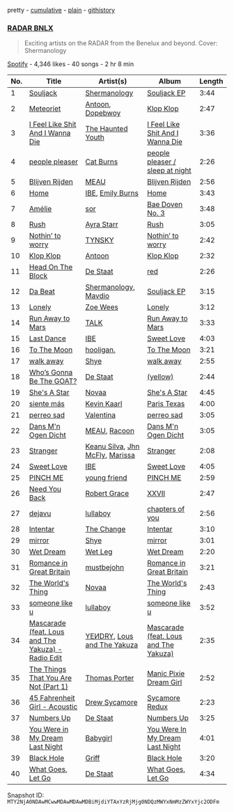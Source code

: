 pretty - [cumulative](/playlists/cumulative/37i9dQZF1DXaxwXKCsImRe.md) - [plain](/playlists/plain/37i9dQZF1DXaxwXKCsImRe) - [githistory](https://github.githistory.xyz/mackorone/spotify-playlist-archive/blob/main/playlists/plain/37i9dQZF1DXaxwXKCsImRe)

### [RADAR BNLX](https://open.spotify.com/playlist/37i9dQZF1DXaxwXKCsImRe)

> Exciting artists on the RADAR from the Benelux and beyond\. Cover: Shermanology

[Spotify](https://open.spotify.com/user/spotify) - 4,346 likes - 40 songs - 2 hr 8 min

| No. | Title | Artist(s) | Album | Length |
|---|---|---|---|---|
| 1 | [Souljack](https://open.spotify.com/track/0W3w9pPy0JvezOG96J2biy) | [Shermanology](https://open.spotify.com/artist/4Siyzg8kWayQfPQsPSl6JI) | [Souljack EP](https://open.spotify.com/album/4Wo7BhKv46vuyryLgrgJFK) | 3:44 |
| 2 | [Meteoriet](https://open.spotify.com/track/1ruXNzERqtHdoXULOAcCsJ) | [Antoon](https://open.spotify.com/artist/5sBoNBXFMzoZjgHLbQueeG), [Dopebwoy](https://open.spotify.com/artist/6OQggpm01CmAB717TKtDCr) | [Klop Klop](https://open.spotify.com/album/0W6z6Tvad2uvZ0mQb8651o) | 2:47 |
| 3 | [I Feel Like Shit And I Wanna Die](https://open.spotify.com/track/1aOq2CbGFsvoc2eTDBSwUc) | [The Haunted Youth](https://open.spotify.com/artist/2BJzRLleDH2jTAArbI4Xod) | [I Feel Like Shit And I Wanna Die](https://open.spotify.com/album/4Dfn8X3Fw8Zisujyw0yYds) | 3:36 |
| 4 | [people pleaser](https://open.spotify.com/track/3UEOT0hD60yGB1OMWJxLQ8) | [Cat Burns](https://open.spotify.com/artist/6WFDpw4u23uSpon4BHvFRn) | [people pleaser / sleep at night](https://open.spotify.com/album/6zMAsUOpcpxqOCjYAIku7C) | 2:26 |
| 5 | [Blijven Rijden](https://open.spotify.com/track/0mQJSaRQzKClGZXyORNy6U) | [MEAU](https://open.spotify.com/artist/2F3Mdh2idBVOiMTxXoxc10) | [Blijven Rijden](https://open.spotify.com/album/1y2ecqD1oA6JSDRfMHBNPV) | 2:56 |
| 6 | [Home](https://open.spotify.com/track/5bCYPHUQ6kaAUN51DijF5I) | [IBE](https://open.spotify.com/artist/3azm1qf9DUaUiYfWpPRjUT), [Emily Burns](https://open.spotify.com/artist/6Gi8ZaXGx8MK79HwzXpuVZ) | [Home](https://open.spotify.com/album/2yvil8dH6U3hzXK96yUpni) | 3:43 |
| 7 | [Amélie](https://open.spotify.com/track/5pzoOun3VFVoLalf1g3K51) | [sor](https://open.spotify.com/artist/267wBt3XfmW3kdOC0JCtcO) | [Bae Doven No\. 3](https://open.spotify.com/album/778dqDSQrBMxfBiGjiiLfE) | 3:48 |
| 8 | [Rush](https://open.spotify.com/track/1rrqJ9QkOBYJlsZgqqwxgB) | [Ayra Starr](https://open.spotify.com/artist/3ZpEKRjHaHANcpk10u6Ntq) | [Rush](https://open.spotify.com/album/6CvEsGBD3JdbDKpmJaXn2E) | 3:05 |
| 9 | [Nothin’ to worry](https://open.spotify.com/track/2r9c6RIWi7elZWGDxQZC0n) | [TYNSKY](https://open.spotify.com/artist/31Sw8RRROaHLjst7yEXwZF) | [Nothin’ to worry](https://open.spotify.com/album/1jnB1ZnjhNLSv6EZii6iRv) | 2:42 |
| 10 | [Klop Klop](https://open.spotify.com/track/6a3UR5Lp9h2u9x4JMuV0T6) | [Antoon](https://open.spotify.com/artist/5sBoNBXFMzoZjgHLbQueeG) | [Klop Klop](https://open.spotify.com/album/0W6z6Tvad2uvZ0mQb8651o) | 2:32 |
| 11 | [Head On The Block](https://open.spotify.com/track/0XCoLBUd9ogoPbEpRlcu2J) | [De Staat](https://open.spotify.com/artist/4rZJKub3qA5t1yYcT3qmm4) | [red](https://open.spotify.com/album/2wlgFeYBZGJGsVkeFnpdHp) | 2:26 |
| 12 | [Da Beat](https://open.spotify.com/track/3e14Ja9tXO89jkWZMA6kaB) | [Shermanology](https://open.spotify.com/artist/4Siyzg8kWayQfPQsPSl6JI), [Mavdio](https://open.spotify.com/artist/5J0cC0p052pYiMDiMASsk4) | [Souljack EP](https://open.spotify.com/album/4Wo7BhKv46vuyryLgrgJFK) | 3:15 |
| 13 | [Lonely](https://open.spotify.com/track/6pyh4lkDS5FzWBz9y8Wu0S) | [Zoe Wees](https://open.spotify.com/artist/03d2mJXSMtuPI0nIvLnhoS) | [Lonely](https://open.spotify.com/album/7noXhmn3TF1aWpJpYH3cjw) | 3:12 |
| 14 | [Run Away to Mars](https://open.spotify.com/track/6G1Mz5yMgn0ydOlIvTrZ65) | [TALK](https://open.spotify.com/artist/6mx5dgNlLjrDDMyFsgrW87) | [Run Away to Mars](https://open.spotify.com/album/4ks1Xkpt67UXbJamJFZ8et) | 3:33 |
| 15 | [Last Dance](https://open.spotify.com/track/5sHkRXZbyR6SLOlq3EpCpq) | [IBE](https://open.spotify.com/artist/3azm1qf9DUaUiYfWpPRjUT) | [Sweet Love](https://open.spotify.com/album/62C1HdAo3Fu6Sx5V51aa9K) | 4:03 |
| 16 | [To The Moon](https://open.spotify.com/track/1CyYcBdukmFjFibDZaDlHc) | [hooligan.](https://open.spotify.com/artist/4sDsgLXhS6If9HrV2mwuSx) | [To The Moon](https://open.spotify.com/album/4UEbczuNRxEy7SGJTrfEBd) | 3:21 |
| 17 | [walk away](https://open.spotify.com/track/1efwGUw4z68vJLVEhR0WZi) | [Shye](https://open.spotify.com/artist/1aqEk77J220IxgnGsgEz9T) | [walk away](https://open.spotify.com/album/2HxzENWnGfFlHRWjawrf6B) | 2:55 |
| 18 | [Who’s Gonna Be The GOAT?](https://open.spotify.com/track/43lovrb0yCRgUzM3CA2KNz) | [De Staat](https://open.spotify.com/artist/4rZJKub3qA5t1yYcT3qmm4) | [\(yellow\)](https://open.spotify.com/album/4OwS1arhD7iCSSDRjF28tu) | 2:44 |
| 19 | [She's A Star](https://open.spotify.com/track/1WTdWqP7VUEVuSrBcoAAtU) | [Novaa](https://open.spotify.com/artist/3PMqVecYp6tFBk7d7SDlPm) | [She's A Star](https://open.spotify.com/album/0q5wcUvHIgklQrc1SDam2x) | 4:45 |
| 20 | [siente más](https://open.spotify.com/track/6sycT6FiSI1YSERI9279qY) | [Kevin Kaarl](https://open.spotify.com/artist/6OBGbSaBUvQtk9wpQfDbOE) | [Paris Texas](https://open.spotify.com/album/2H7Ptwzuy83loDyZzHiPw8) | 4:00 |
| 21 | [perreo sad](https://open.spotify.com/track/1cze6kBI1UeQL8xvjyNOwm) | [Valentina](https://open.spotify.com/artist/3ins7Wpq5xVFJi8wZdBAFI) | [perreo sad](https://open.spotify.com/album/7EQXEMpQyRSMdWbLEOLC9j) | 3:05 |
| 22 | [Dans M'n Ogen Dicht](https://open.spotify.com/track/1KTYxEsgVcoyCa3PE28ZnH) | [MEAU](https://open.spotify.com/artist/2F3Mdh2idBVOiMTxXoxc10), [Racoon](https://open.spotify.com/artist/30mNTnmvPn3HwXA5dW1Iza) | [Dans M'n Ogen Dicht](https://open.spotify.com/album/42tXcJPo0MY8U9tv9U6Q7e) | 3:05 |
| 23 | [Stranger](https://open.spotify.com/track/6HsP8AwuSVliAtYXr93br0) | [Keanu Silva](https://open.spotify.com/artist/1zLMhO4zzzxt5PMV4wMS3y), [Jhn McFly](https://open.spotify.com/artist/7zznl279cpu0bbWfEjBq5c), [Marissa](https://open.spotify.com/artist/7lRC2ICJeiCyz2wSU6BVkH) | [Stranger](https://open.spotify.com/album/1SYD9U5ySpahn116MFUxby) | 2:08 |
| 24 | [Sweet Love](https://open.spotify.com/track/0oGi9ZMVLf00i8K9qJIVkY) | [IBE](https://open.spotify.com/artist/3azm1qf9DUaUiYfWpPRjUT) | [Sweet Love](https://open.spotify.com/album/1ktETQfJTMuoyH0oq4xXrz) | 4:05 |
| 25 | [PINCH ME](https://open.spotify.com/track/14QUJhbXCWO90NfZ0mXnGG) | [young friend](https://open.spotify.com/artist/7cq0a4di5dOeKU8sicemd1) | [PINCH ME](https://open.spotify.com/album/3rOQe9CrRDdKdLHLzH4BNI) | 2:59 |
| 26 | [Need You Back](https://open.spotify.com/track/1uISuXmnRUaftT62CBECCe) | [Robert Grace](https://open.spotify.com/artist/6W8rk6H6C3Mcj0lALuLVg1) | [XXVII](https://open.spotify.com/album/51xXwAxRCvfgWBj6GuZmlg) | 2:47 |
| 27 | [dejavu](https://open.spotify.com/track/4GwIJFFipIzqF6ZvQ9vZd7) | [lullaboy](https://open.spotify.com/artist/7zrkFhYAp6dBxsydmJkouN) | [chapters of you](https://open.spotify.com/album/18eOvYtQDGoNqP8Cnn2GF4) | 2:56 |
| 28 | [Intentar](https://open.spotify.com/track/0sXJ4xkFdaz74DlR96ExXw) | [The Change](https://open.spotify.com/artist/0zIwbOKRX5V7rdUMsjX9dK) | [Intentar](https://open.spotify.com/album/5FqUUExmHL9kEvncTI2XNn) | 3:10 |
| 29 | [mirror](https://open.spotify.com/track/1EgzmXxvjwC5aS8g6A2osl) | [Shye](https://open.spotify.com/artist/1aqEk77J220IxgnGsgEz9T) | [mirror](https://open.spotify.com/album/0aC3BQYnDDhjdKlJEPMGmc) | 3:01 |
| 30 | [Wet Dream](https://open.spotify.com/track/6pjJUY0O4XgrYFGf9SwD7u) | [Wet Leg](https://open.spotify.com/artist/2TwOrUcYnAlIiKmVQkkoSZ) | [Wet Dream](https://open.spotify.com/album/2EVCxBosAlVsC0d7DAJXCA) | 2:20 |
| 31 | [Romance in Great Britain](https://open.spotify.com/track/7qHn95y6Fry3I6t87HekQ5) | [mustbejohn](https://open.spotify.com/artist/5hgZ7PGI0EM2UfiWAIKdFc) | [Romance in Great Britain](https://open.spotify.com/album/3gL5sXknuYa2VCjr5bA5UT) | 3:21 |
| 32 | [The World's Thing](https://open.spotify.com/track/7p9qrq8qPw8KA6nyLN6Ocq) | [Novaa](https://open.spotify.com/artist/3PMqVecYp6tFBk7d7SDlPm) | [The World's Thing](https://open.spotify.com/album/0orNVT4C6SfaFiplCVEvFX) | 2:43 |
| 33 | [someone like u](https://open.spotify.com/track/6BeODAFUXgrscucnq8xDAs) | [lullaboy](https://open.spotify.com/artist/7zrkFhYAp6dBxsydmJkouN) | [someone like u](https://open.spotify.com/album/5Bv3bGkyEVmF3WJXLtrCkn) | 3:52 |
| 34 | [Mascarade \(feat\. Lous and The Yakuza\) \- Radio Edit](https://open.spotify.com/track/7pCdgnXuPLIMI3MgpHMxUp) | [YEИDRY](https://open.spotify.com/artist/3Lk9AWrpD4bminO5LwmBOw), [Lous and The Yakuza](https://open.spotify.com/artist/2HPiMwJktBXqakN0hnON2R) | [Mascarade \(feat\. Lous and The Yakuza\)](https://open.spotify.com/album/6uxj1PvvdPviYBxNFYCfQS) | 2:35 |
| 35 | [The Things That You Are Not \(Part 1\)](https://open.spotify.com/track/2Lo6dinJC6pLfMRK2H0ehd) | [Thomas Porter](https://open.spotify.com/artist/1HWwfeXkUm1jrOHiI61Q6C) | [Manic Pixie Dream Girl](https://open.spotify.com/album/5coRlQYIHdjSU37K7cRC3n) | 2:52 |
| 36 | [45 Fahrenheit Girl \- Acoustic](https://open.spotify.com/track/4LNvWLzX0GFVaqNJP1cwsn) | [Drew Sycamore](https://open.spotify.com/artist/2hyMuTjcOQsuC1QV0paUBA) | [Sycamore Redux](https://open.spotify.com/album/6ZMmz3oxPCor3rI0Nrx5re) | 2:23 |
| 37 | [Numbers Up](https://open.spotify.com/track/2rPcQeiLE5nYhuSFTUAdK0) | [De Staat](https://open.spotify.com/artist/4rZJKub3qA5t1yYcT3qmm4) | [Numbers Up](https://open.spotify.com/album/3g6EiOXZ7PNeV3gpuuMjuh) | 3:25 |
| 38 | [You Were in My Dream Last Night](https://open.spotify.com/track/2ibQdYbPWdKbGq1Q0QrIXB) | [Babygirl](https://open.spotify.com/artist/6Y2m4AEOS9JFrsK2goyg7T) | [You Were In My Dream Last Night](https://open.spotify.com/album/1lELKw9fX8yRiDNEAI7hTE) | 4:01 |
| 39 | [Black Hole](https://open.spotify.com/track/6xw8ld1ztoCKifwTN6uGDq) | [Griff](https://open.spotify.com/artist/5RJFJWYgtgWktosLrUDzff) | [Black Hole](https://open.spotify.com/album/0ogiikOppOfG6kkhtC5BDz) | 3:20 |
| 40 | [What Goes, Let Go](https://open.spotify.com/track/21jath1y9BcbV3tZKUXFw4) | [De Staat](https://open.spotify.com/artist/4rZJKub3qA5t1yYcT3qmm4) | [What Goes, Let Go](https://open.spotify.com/album/1YqDdcokv3cDe2819uRPrw) | 4:34 |

Snapshot ID: `MTY2NjA0NDAwMCwwMDAwMDAwMDBiMjdiYTAxYzRjMjg0NDQzMWYxNmMzZWYxYjc2ODFm`
